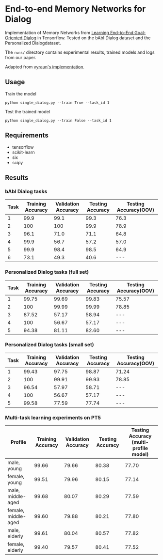 # End-to-end Memory Networks for Dialog
Implementation of Memory Networks from [Learning End-to-End Goal-Oriented Dialog](https://arxiv.org/abs/1605.07683) in Tensorflow. Tested on the bAbI Dialog dataset and the Personalized Dialogdataset. 

The `runs/` directory contains experimental results, trained models and logs from our paper.

Adapted from [vyraun's implementation](https://github.com/vyraun/chatbot-MemN2N-tensorflow).

## Usage

Train the model
```
python single_dialog.py --train True --task_id 1
```

Test the trained model
```
python single_dialog.py --train False --task_id 1
```

## Requirements

* tensorflow
* scikit-learn
* six
* scipy

## Results

### bAbI Dialog tasks

Task  |  Training Accuracy  |  Validation Accuracy  |  Testing Accuracy	 |  Testing Accuracy(OOV)
------|---------------------|-----------------------|--------------------|-----------------------
1     |  99.9	            |  99.1		            |  99.3				 |	76.3
2     |  100                |  100		            |  99.9				 |	78.9
3     |  96.1               |  71.0		            |  71.1				 |	64.8
4     |  99.9               |  56.7		            |  57.2				 |	57.0
5     |  99.9               |  98.4		            |  98.5				 |	64.9
6     |  73.1               |  49.3		            |  40.6				 |	---

### Personalized Dialog tasks (full set)

Task  |  Training Accuracy  |  Validation Accuracy  |  Testing Accuracy	 |  Testing Accuracy(OOV)
------|---------------------|-----------------------|--------------------|-----------------------
1	  |  99.75				|  99.69				|  99.83  			 |  75.57
2	  |  100				|  99.99				|  99.99			 |  78.85
3     |  87.52				|  57.17				|  58.94			 |  ---
4	  |  100				|  56.67				|  57.17			 |  ---
5	  |  94.38				|  81.11				|  82.60			 |  ---

### Personalized Dialog tasks (small set)

Task  |  Training Accuracy  |  Validation Accuracy  |  Testing Accuracy	 |  Testing Accuracy(OOV)
------|---------------------|-----------------------|--------------------|-----------------------
1	  |  99.43				|  97.75				|  98.87  			 |  71.24
2	  |  100				|  99.91				|  99.93			 |  78.85
3     |  96.54				|  57.97				|  58.71			 |  ---
4	  |  100				|  56.67				|  57.17			 |  ---
5	  |  99.58				|  77.59				|  77.74			 |  ---

### Multi-task learning experiments on PT5

Profile				|  Training Accuracy  |	 Validation Accuracy  |	 Testing Accuracy  |  Testing Accuracy (multi-profile model)
--------------------|---------------------|-----------------------|--------------------|--------------------------------
male, young			|		99.66		  |			79.66		  |		80.38	  	   |		77.70	
female, young		|		99.51		  |			79.96		  |		80.15		   |		77.14
male, middle-aged	|		99.68		  |			80.07		  |		80.29		   |		77.59		
female, middle-aged	|		99.60		  |			79.88		  |		80.21	  	   |		77.80	
male, elderly		|		99.61		  |			80.04		  |		80.57	  	   |		77.82	
female, elderly		|		99.40		  |			79.57		  |		80.41	  	   |		77.52	
